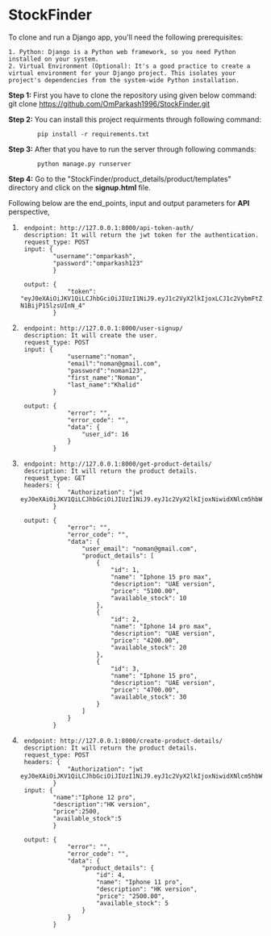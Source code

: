# StockFinder
To clone and run a Django app, you'll need the following prerequisites:

    1. Python: Django is a Python web framework, so you need Python installed on your system. 
    2. Virtual Environment (Optional): It's a good practice to create a virtual environment for your Django project. This isolates your project's dependencies from the system-wide Python installation.
    
**Step 1:** First you have to clone the repository using given below command:
            git clone https://github.com/OmParkash1996/StockFinder.git

**Step 2:** You can install this project requirments through following command:

            pip install -r requirements.txt

**Step 3:** After that you have to run the server through following commands:

            python manage.py runserver

**Step 4:** Go to the "StockFinder/product_details/product/templates" directory and click on the **signup.html** file.

Following below are the end_points, input and output parameters for **API** perspective,
   
1.      endpoint: http://127.0.0.1:8000/api-token-auth/
        description: It will return the jwt token for the authentication.
        request_type: POST
        input: {
                "username":"omparkash",
                "password":"omparkash123"
                }

        output: {
                    "token": "eyJ0eXAiOiJKV1QiLCJhbGciOiJIUzI1NiJ9.eyJ1c2VyX2lkIjoxLCJ1c2VybmFtZSI6Im9tcGFya2FzaCIsImV4cCI6MTY5ODAzNjIwNiwiZW1haWwiOiIifQ.5xitedM3b8LONFuhmx9rh0sWo-N1BijP15lzsUInN_4"
                }

2.      endpoint: http://127.0.0.1:8000/user-signup/
        description: It will create the user.
        request_type: POST
        input: {
                    "username":"noman",
                    "email":"noman@gmail.com",
                    "password":"noman123",
                    "first_name":"Noman",
                    "last_name":"Khalid"
                }

        output: {
                    "error": "",
                    "error_code": "",
                    "data": {
                        "user_id": 16
                    }
                }

3.      endpoint: http://127.0.0.1:8000/get-product-details/
        description: It will return the product details.
        request_type: GET
        headers: {
                    "Authorization": "jwt eyJ0eXAiOiJKV1QiLCJhbGciOiJIUzI1NiJ9.eyJ1c2VyX2lkIjoxNiwidXNlcm5hbWUiOiJub21hbiIsImV4cCI6MTY5ODAzNjg5MiwiZW1haWwiOiJub21hbkBnbWFpbC5jb20ifQ.ICTQQhqESddtfXPCYqnpcuS4h5qTMqcJ1QCu3s2g2ZY"
                }
                
        output: {
                    "error": "",
                    "error_code": "",
                    "data": {
                        "user_email": "noman@gmail.com",
                        "product_details": [
                            {
                                "id": 1,
                                "name": "Iphone 15 pro max",
                                "description": "UAE version",
                                "price": "5100.00",
                                "available_stock": 10
                            },
                            {
                                "id": 2,
                                "name": "Iphone 14 pro max",
                                "description": "UAE version",
                                "price": "4200.00",
                                "available_stock": 20
                            },
                            {
                                "id": 3,
                                "name": "Iphone 15 pro",
                                "description": "UAE version",
                                "price": "4700.00",
                                "available_stock": 30
                            }
                        ]
                    }
                }

4.      endpoint: http://127.0.0.1:8000/create-product-details/
        description: It will return the product details.
        request_type: POST
        headers: {
                    "Authorization": "jwt eyJ0eXAiOiJKV1QiLCJhbGciOiJIUzI1NiJ9.eyJ1c2VyX2lkIjoxNiwidXNlcm5hbWUiOiJub21hbiIsImV4cCI6MTY5ODAzNjg5MiwiZW1haWwiOiJub21hbkBnbWFpbC5jb20ifQ.ICTQQhqESddtfXPCYqnpcuS4h5qTMqcJ1QCu3s2g2ZY"
                }
        input: {
                "name":"Iphone 12 pro",
                "description":"HK version",
                "price":2500,
                "available_stock":5
                }
                
        output: {
                    "error": "",
                    "error_code": "",
                    "data": {
                        "product_details": {
                            "id": 4,
                            "name": "Iphone 11 pro",
                            "description": "HK version",
                            "price": "2500.00",
                            "available_stock": 5
                        }
                    }
                }

